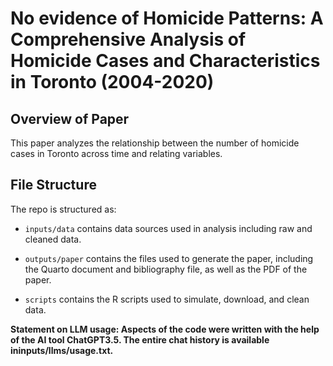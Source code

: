 # No evidence of Homicide Patterns: A Comprehensive Analysis of Homicide Cases and Characteristics in Toronto (2004-2020)

## Overview of Paper
This paper analyzes the relationship between the number of homicide cases in Toronto across time and relating variables. 


## File Structure

The repo is structured as:

-   `inputs/data` contains data sources used in analysis including raw and cleaned data.

-   `outputs/paper` contains the files used to generate the paper, including the Quarto document and bibliography file, as well as the PDF of the paper.

-   `scripts` contains the R scripts used to simulate, download, and clean data.

**Statement on LLM usage: Aspects of the code were written with the help of the AI tool ChatGPT3.5. The entire chat history is available ininputs/llms/usage.txt.**

